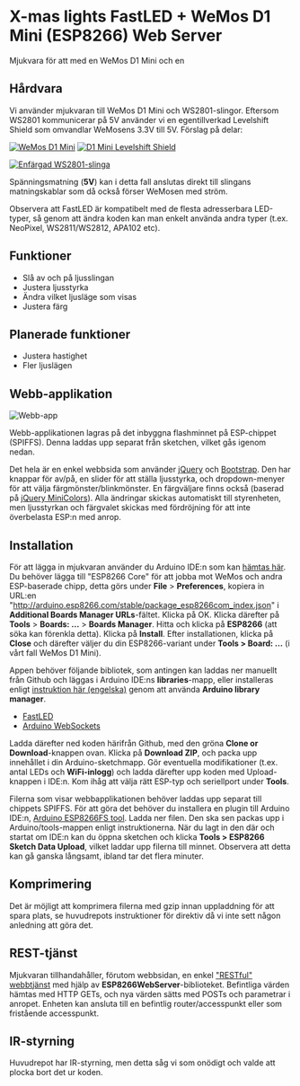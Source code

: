 X-mas lights FastLED + WeMos D1 Mini (ESP8266) Web Server
=========

Mjukvara för att med en WeMos D1 Mini och en

Hårdvara
--------

Vi använder mjukvaran till WeMos D1 Mini och WS2801-slingor.
Eftersom WS2801 kommunicerar på 5V använder vi en egentillverkad Levelshift Shield som omvandlar WeMosens 3.3V till 5V.
Förslag på delar:

[![WeMos D1 Mini](https://images.m.nu/data/product/1076f860/wemos_wemos_d1_mini.JPG)](https://www.m.nu/esp8266/d1-mini)
[![D1 Mini Levelshift Shield](https://images.m.nu/data/product/1076f860/m_punkt_nu_levelshift_shield_for_wemos_d1_mini.JPG)](https://www.m.nu/esp8266-shields/levelshift-shield-for-wemos-d1-mini)

[![Enfärgad WS2801-slinga](https://images.m.nu/data/product/1076f860/no_name_digital_rgb_led-slinga_ws2801_-_enfargad_kabel_svartvit.jpg)](https://www.m.nu/dotstar-ws2801/digital-rgb-led-slinga-ws2801-enfargad-kabel-svart-vit-1)

Spänningsmatning (**5V**) kan i detta fall anslutas direkt till slingans matningskablar som då också förser WeMosen med ström.

Observera att FastLED är kompatibelt med de flesta adresserbara LED-typer, så genom att ändra koden kan man enkelt använda andra typer (t.ex. NeoPixel, WS2811/WS2812, APA102 etc).

Funktioner
--------
* Slå av och på ljusslingan
* Justera ljusstyrka
* Ändra vilket ljusläge som visas
* Justera färg

Planerade funktioner
---------------------
* Justera hastighet
* Fler ljuslägen

Webb-applikation
--------

![Webb-app](webapp.png)

Webb-applikationen lagras på det inbyggna flashminnet på ESP-chippet (SPIFFS). Denna laddas upp separat från sketchen, vilket gås igenom nedan.

Det hela är en enkel webbsida som använder [jQuery](https://jquery.com) och [Bootstrap](http://getbootstrap.com).
Den har knappar för av/på, en slider för att ställa ljusstyrka, och dropdown-menyer för att välja färgmönster/blinkmönster. En färgväljare finns också (baserad på [jQuery MiniColors](http://labs.abeautifulsite.net/jquery-minicolors)). Alla ändringar skickas automatiskt till styrenheten, men ljusstyrkan och färgvalet skickas med fördröjning för att inte överbelasta ESP:n med anrop.

Installation
-----------
För att lägga in mjukvaran använder du Arduino IDE:n som kan [hämtas här](https://www.arduino.cc/en/main/software). Du behöver lägga till "ESP8266 Core" för att jobba mot WeMos och andra ESP-baserade chipp, detta görs under __File__ > __Preferences__, kopiera in URL:en "http://arduino.esp8266.com/stable/package_esp8266com_index.json" i __Additional Boards Manager URLs__-fältet. Klicka på OK. Klicka därefter på __Tools__ > __Boards: ...__ > __Boards Manager__. Hitta och klicka på __ESP8266__ (att söka kan förenkla detta). Klicka på __Install__. Efter installationen, klicka på __Close__ och därefter väljer du din ESP8266-variant under __Tools > Board: ...__ (i vårt fall WeMos D1 Mini).

Appen behöver följande bibliotek, som antingen kan laddas ner manuellt från Github och läggas i Arduino IDE:ns __libraries__-mapp, eller installeras enligt [instruktion här (engelska)](https://www.arduino.cc/en/Guide/Libraries) genom att använda __Arduino library manager__.

* [FastLED](https://github.com/FastLED/FastLED)
* [Arduino WebSockets](https://github.com/Links2004/arduinoWebSockets)

Ladda därefter ned koden härifrån Github, med den gröna __Clone or Download__-knappen ovan. Klicka på __Download ZIP__, och packa upp innehållet i din Arduino-sketchmapp.
Gör eventuella modifikationer (t.ex. antal LEDs och **WiFi-inlogg**) och ladda därefter upp koden med Upload-knappen i IDE:n. Kom ihåg att välja rätt ESP-typ och seriellport under __Tools__.

Filerna som visar webbapplikationen behöver laddas upp separat till chippets SPIFFS. För att göra det behöver du installera en plugin till Arduino IDE:n, [Arduino ESP8266FS tool](https://github.com/esp8266/Arduino/blob/master/doc/filesystem.rst#uploading-files-to-file-system).
Ladda ner filen. Den ska sen packas upp i Arduino/tools-mappen enligt instruktionerna. När du lagt in den där och startat om IDE:n kan du öppna sketchen och klicka __Tools > ESP8266 Sketch Data Upload__, vilket laddar upp filerna till minnet. Observera att detta kan gå ganska långsamt, ibland tar det flera minuter.

Komprimering
------------
Det är möjligt att komprimera filerna med gzip innan uppladdning för att spara plats, se huvudrepots instruktioner för direktiv då vi inte sett någon anledning att göra det.

REST-tjänst
-----------------

Mjukvaran tillhandahåller, förutom webbsidan, en enkel ["RESTful" webbtjänst](https://en.wikipedia.org/wiki/Representational_state_transfer) med hjälp av __ESP8266WebServer__-biblioteket. Befintliga värden hämtas med HTTP GETs, och nya värden sätts med POSTs och parametrar i anropet.  Enheten kan ansluta till en befintlig router/accesspunkt eller som fristående accesspunkt.

IR-styrning
-------------
Huvudrepot har IR-styrning, men detta såg vi som onödigt och valde att plocka bort det ur koden.
